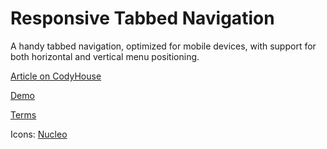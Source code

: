 Responsive Tabbed Navigation
=========

A handy tabbed navigation, optimized for mobile devices, with support for both horizontal and vertical menu positioning.

[Article on CodyHouse](http://codyhouse.co/gem/responsive-tabbed-navigation/)

[Demo](http://codyhouse.co/demo/responsive-tabbed-navigation/index.html)
 
[Terms](http://codyhouse.co/terms/)

Icons: [Nucleo](https://nucleoapp.com)
